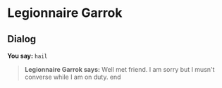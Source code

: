 # Legionnaire Garrok


## Dialog

**You say:** `hail`



>**Legionnaire Garrok says:** Well met friend. I am sorry but I musn't converse while I am on duty.
end
